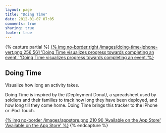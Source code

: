 ```yaml
---
layout: page
title: "Doing Time"
date: 2012-01-07 07:05
comments: true
sharing: true
footer: true
---
```

{% capture partial %}
[{% img no-border right /images/doing-time-iphone-vert.png 256 561 'Doing Time visualizes progress towards completing an event.' 'Doing Time visualizes progress towards completing an event.'%}](http://axsw.co/gdZJa6 "Available on the App Store")
## Doing Time
Visualize how long an activity takes.

Doing Time is inspired by the /Deployment Donut/, a spreadsheet used by soldiers and their families to track how long they have been deployed, and how long till they come home. Doing Time brings this tracker to the iPhone or iPod Touch.

[{% img no-border /images/appstore.png 210 90 'Available on the App Store' 'Available on the App Store' %}](http://axsw.co/gdZJa6 "Available on the App Store")
{% endcapture %}

